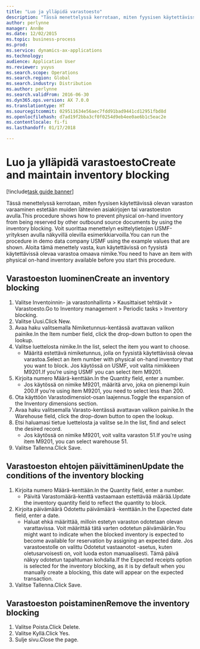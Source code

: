 ```yaml
---
title: "Luo ja ylläpidä varastoesto"
description: "Tässä menettelyssä kerrotaan, miten fyysisen käytettävissä olevan varaston varaaminen estetään muiden lähtevien asiakirjojen tai varastoeston avulla."
author: perlynne
manager: AnnBe
ms.date: 12/02/2015
ms.topic: business-process
ms.prod: 
ms.service: dynamics-ax-applications
ms.technology: 
audience: Application User
ms.reviewer: yuyus
ms.search.scope: Operations
ms.search.region: Global
ms.search.industry: Distribution
ms.author: perlynne
ms.search.validFrom: 2016-06-30
ms.dyn365.ops.version: AX 7.0.0
ms.translationtype: HT
ms.sourcegitcommit: 029511634e56aec7fdd91bad9441cd12951fbd8d
ms.openlocfilehash: d7ad19f2bba3cf0f0254d9eb4ee0ae6b1c5eac2e
ms.contentlocale: fi-fi
ms.lasthandoff: 01/17/2018

---
```

# <a name="create-and-maintain-inventory-blocking"></a><span data-ttu-id="56eef-103">Luo ja ylläpidä varastoesto</span><span class="sxs-lookup"><span data-stu-id="56eef-103">Create and maintain inventory blocking</span></span>

[!include[task guide banner](../../includes/task-guide-banner.md)]

<span data-ttu-id="56eef-104">Tässä menettelyssä kerrotaan, miten fyysisen käytettävissä olevan varaston varaaminen estetään muiden lähtevien asiakirjojen tai varastoeston avulla.</span><span class="sxs-lookup"><span data-stu-id="56eef-104">This procedure shows how to prevent physical on-hand inventory from being reserved by other outbound source documents by using the inventory blocking.</span></span> <span data-ttu-id="56eef-105">Voit suorittaa menettelyn esittelytietojen USMF-yrityksen avulla näkyvillä olevilla esimerkkiarvoilla.</span><span class="sxs-lookup"><span data-stu-id="56eef-105">You can run the procedure in demo data company USMF using the example values that are shown.</span></span> <span data-ttu-id="56eef-106">Aloita tämä menettely vasta, kun käytettävissä on fyysistä käytettävissä olevaa varastoa omaava nimike.</span><span class="sxs-lookup"><span data-stu-id="56eef-106">You need to have an item with physical on-hand inventory available before you start this procedure.</span></span>


## <a name="create-an-inventory-blocking"></a><span data-ttu-id="56eef-107">Varastoeston luominen</span><span class="sxs-lookup"><span data-stu-id="56eef-107">Create an inventory blocking</span></span>
1. <span data-ttu-id="56eef-108">Valitse Inventoinnin- ja varastonhallinta > Kausittaiset tehtävät > Varastoesto.</span><span class="sxs-lookup"><span data-stu-id="56eef-108">Go to Inventory management > Periodic tasks > Inventory blocking.</span></span>
2. <span data-ttu-id="56eef-109">Valitse Uusi.</span><span class="sxs-lookup"><span data-stu-id="56eef-109">Click New.</span></span>
3. <span data-ttu-id="56eef-110">Avaa haku valitsemalla Nimiketunnus-kentässä avattavan valikon painike.</span><span class="sxs-lookup"><span data-stu-id="56eef-110">In the Item number field, click the drop-down button to open the lookup.</span></span>
4. <span data-ttu-id="56eef-111">Valitse luettelosta nimike.</span><span class="sxs-lookup"><span data-stu-id="56eef-111">In the list, select the item you want to choose.</span></span>
    * <span data-ttu-id="56eef-112">Määritä estettävä nimiketunnus, jolla on fyysistä käytettävissä olevaa varastoa.</span><span class="sxs-lookup"><span data-stu-id="56eef-112">Select an item number with physical on-hand inventory that you want to block.</span></span> <span data-ttu-id="56eef-113">Jos käytössä on USMF, voit valita nimikkeen M9201.</span><span class="sxs-lookup"><span data-stu-id="56eef-113">If you’re using USMF you can select item M9201.</span></span>  
5. <span data-ttu-id="56eef-114">Kirjoita numero Määrä-kenttään.</span><span class="sxs-lookup"><span data-stu-id="56eef-114">In the Quantity field, enter a number.</span></span>
    * <span data-ttu-id="56eef-115">Jos käytössä on nimike M9201, määritä arvo, joka on pienempi kuin 200.</span><span class="sxs-lookup"><span data-stu-id="56eef-115">If you’re using item M9201, you need to select less than 200.</span></span>  
6. <span data-ttu-id="56eef-116">Ota käyttöön Varastodimensiot-osan laajennus.</span><span class="sxs-lookup"><span data-stu-id="56eef-116">Toggle the expansion of the Inventory dimensions section.</span></span>
7. <span data-ttu-id="56eef-117">Avaa haku valitsemalla Varasto-kentässä avattavan valikon painike.</span><span class="sxs-lookup"><span data-stu-id="56eef-117">In the Warehouse field, click the drop-down button to open the lookup.</span></span>
8. <span data-ttu-id="56eef-118">Etsi haluamasi tietue luettelosta ja valitse se.</span><span class="sxs-lookup"><span data-stu-id="56eef-118">In the list, find and select the desired record.</span></span>
    * <span data-ttu-id="56eef-119">Jos käytössä on nimike M9201, voit valita varaston 51.</span><span class="sxs-lookup"><span data-stu-id="56eef-119">If you’re using item M9201, you can select warehouse 51.</span></span>  
9. <span data-ttu-id="56eef-120">Valitse Tallenna.</span><span class="sxs-lookup"><span data-stu-id="56eef-120">Click Save.</span></span>

## <a name="update-the-conditions-of-the-inventory-blocking"></a><span data-ttu-id="56eef-121">Varastoeston ehtojen päivittäminen</span><span class="sxs-lookup"><span data-stu-id="56eef-121">Update the conditions of the inventory blocking</span></span>
1. <span data-ttu-id="56eef-122">Kirjoita numero Määrä-kenttään.</span><span class="sxs-lookup"><span data-stu-id="56eef-122">In the Quantity field, enter a number.</span></span>
    * <span data-ttu-id="56eef-123">Päivitä Varastomäärä-kenttä vastaamaan estettävää määrää.</span><span class="sxs-lookup"><span data-stu-id="56eef-123">Update the inventory quantity field to reflect the quantity to block.</span></span>  
2. <span data-ttu-id="56eef-124">Kirjoita päivämäärä Odotettu päivämäärä -kenttään.</span><span class="sxs-lookup"><span data-stu-id="56eef-124">In the Expected date field, enter a date.</span></span>
    * <span data-ttu-id="56eef-125">Haluat ehkä määrittää, milloin estetyn varaston odotetaan olevan varattavissa. Voit määrittää tätä varten odotetun päivämäärän.</span><span class="sxs-lookup"><span data-stu-id="56eef-125">You might want to indicate when the blocked inventory is expected to become available for reservation by assigning an expected date.</span></span> <span data-ttu-id="56eef-126">Jos varastoestolle on valittu Odotetut vastaanotot -asetus, kuten oletusarvoisesti on, voit luoda eston manuaalisesti. Tämä päivä näkyy odotetun tapahtuman kohdalla.</span><span class="sxs-lookup"><span data-stu-id="56eef-126">If the Expected receipts option is selected for the inventory blocking, as it is by default when you manually create a blocking, this date will appear on the expected transaction.</span></span>  
3. <span data-ttu-id="56eef-127">Valitse Tallenna.</span><span class="sxs-lookup"><span data-stu-id="56eef-127">Click Save.</span></span>

## <a name="remove-the-inventory-blocking"></a><span data-ttu-id="56eef-128">Varastoeston poistaminen</span><span class="sxs-lookup"><span data-stu-id="56eef-128">Remove the inventory blocking</span></span>
1. <span data-ttu-id="56eef-129">Valitse Poista.</span><span class="sxs-lookup"><span data-stu-id="56eef-129">Click Delete.</span></span>
2. <span data-ttu-id="56eef-130">Valitse Kyllä.</span><span class="sxs-lookup"><span data-stu-id="56eef-130">Click Yes.</span></span>
3. <span data-ttu-id="56eef-131">Sulje sivu.</span><span class="sxs-lookup"><span data-stu-id="56eef-131">Close the page.</span></span>

